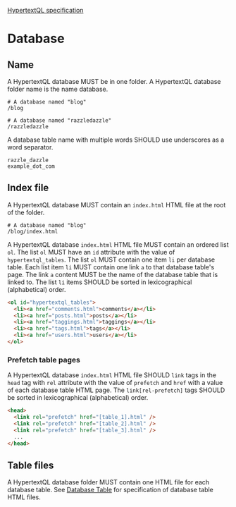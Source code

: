 [HypertextQL specification](../specification/)

# Database

## Name

A HypertextQL database MUST be in one folder.
A HypertextQL database folder name is the name database.

```
# A database named "blog"
/blog

# A database named "razzledazzle"
/razzledazzle
```

A database table name with multiple words SHOULD use underscores as a word separator.

```
razzle_dazzle
example_dot_com
```

## Index file

A HypertextQL database MUST contain an `index.html` HTML file at the root of the folder.

```
# A database named "blog"
/blog/index.html
```

A HypertextQL database `index.html` HTML file MUST contain an ordered list `ol`.
The list `ol` MUST have an `id` attribute with the value of `hypertextql_tables`.
The list `ol` MUST contain one item `li` per database table.
Each list item `li` MUST contain one link `a` to that database table's page.
The link `a` content MUST be the name of the database table that is linked to.
The list `li` items SHOULD be sorted in lexicographical (alphabetical) order.

```html
<ol id="hypertextql_tables">
  <li><a href="comments.html">comments</a></li>
  <li><a href="posts.html">posts</a></li>
  <li><a href="taggings.html">taggings</a></li>
  <li><a href="tags.html">tags</a></li>
  <li><a href="users.html">users</a></li>
</ol>
```

### Prefetch table pages

A HypertextQL database `index.html` HTML file SHOULD `link` tags in the `head` tag with `rel` attribute with the value of `prefetch` and `href` with a value of each database table HTML page.
The `link[rel-prefetch]` tags SHOULD be sorted in lexicographical (alphabetical) order.

```html
<head>
  <link rel="prefetch" href="[table_1].html" />
  <link rel="prefetch" href="[table_2].html" />
  <link rel="prefetch" href="[table_3].html" />
  ...
</head>
```

## Table files

A HypertextQL database folder MUST contain one HTML file for each database table.
See [Database Table](table.md) for specification of database table HTML files.
